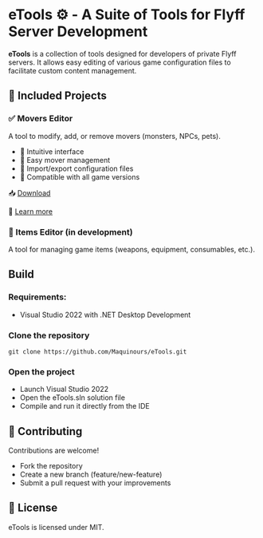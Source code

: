 # eTools ⚙️ - A Suite of Tools for Flyff Server Development

**eTools** is a collection of tools designed for developers of private Flyff servers. It allows easy editing of various game configuration files to facilitate custom content management.

## 📌 Included Projects

### ✅ Movers Editor
A tool to modify, add, or remove movers (monsters, NPCs, pets).

- 🎨 Intuitive interface
- 📂 Easy mover management
- 🔄 Import/export configuration files
- 🔧 Compatible with all game versions

📥 [Download](https://tinyurl.com/eToolsMoversEditor)

📖 [Learn more](https://github.com/Maquinours/eTools/tree/main/MoversEditor#readme)

### 🚧 Items Editor (in development)

A tool for managing game items (weapons, equipment, consumables, etc.).

## Build

### Requirements:

- Visual Studio 2022 with .NET Desktop Development

### Clone the repository

    git clone https://github.com/Maquinours/eTools.git

### Open the project

- Launch Visual Studio 2022
- Open the eTools.sln solution file
- Compile and run it directly from the IDE

## 🤝 Contributing

Contributions are welcome!

- Fork the repository
- Create a new branch (feature/new-feature)
- Submit a pull request with your improvements

## 📜 License

eTools is licensed under MIT.
